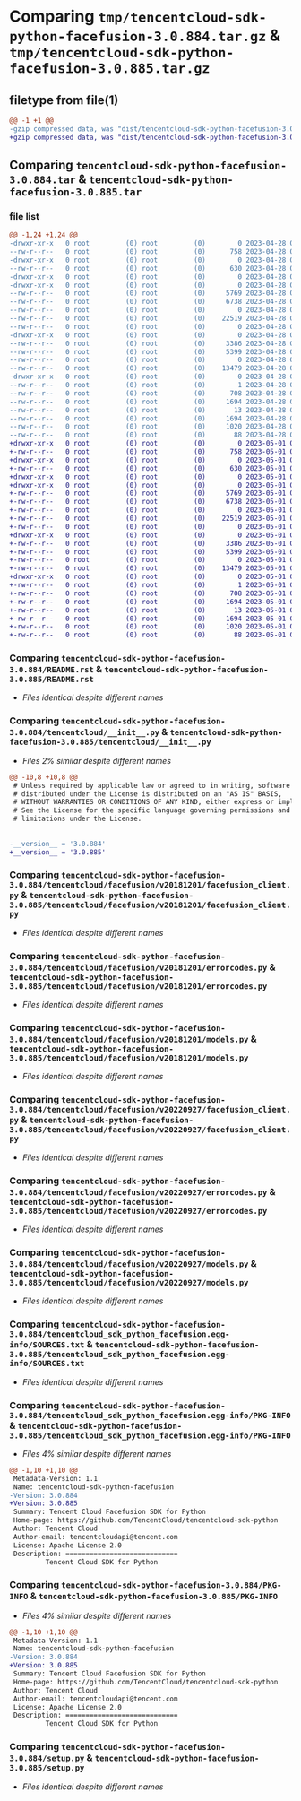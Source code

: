 # Comparing `tmp/tencentcloud-sdk-python-facefusion-3.0.884.tar.gz` & `tmp/tencentcloud-sdk-python-facefusion-3.0.885.tar.gz`

## filetype from file(1)

```diff
@@ -1 +1 @@
-gzip compressed data, was "dist/tencentcloud-sdk-python-facefusion-3.0.884.tar", last modified: Fri Apr 28 02:19:37 2023, max compression
+gzip compressed data, was "dist/tencentcloud-sdk-python-facefusion-3.0.885.tar", last modified: Mon May  1 00:40:09 2023, max compression
```

## Comparing `tencentcloud-sdk-python-facefusion-3.0.884.tar` & `tencentcloud-sdk-python-facefusion-3.0.885.tar`

### file list

```diff
@@ -1,24 +1,24 @@
-drwxr-xr-x   0 root         (0) root         (0)        0 2023-04-28 02:19:37.000000 tencentcloud-sdk-python-facefusion-3.0.884/
--rw-r--r--   0 root         (0) root         (0)      758 2023-04-28 02:19:37.000000 tencentcloud-sdk-python-facefusion-3.0.884/README.rst
-drwxr-xr-x   0 root         (0) root         (0)        0 2023-04-28 02:19:37.000000 tencentcloud-sdk-python-facefusion-3.0.884/tencentcloud/
--rw-r--r--   0 root         (0) root         (0)      630 2023-04-28 02:19:37.000000 tencentcloud-sdk-python-facefusion-3.0.884/tencentcloud/__init__.py
-drwxr-xr-x   0 root         (0) root         (0)        0 2023-04-28 02:19:37.000000 tencentcloud-sdk-python-facefusion-3.0.884/tencentcloud/facefusion/
-drwxr-xr-x   0 root         (0) root         (0)        0 2023-04-28 02:19:37.000000 tencentcloud-sdk-python-facefusion-3.0.884/tencentcloud/facefusion/v20181201/
--rw-r--r--   0 root         (0) root         (0)     5769 2023-04-28 02:19:37.000000 tencentcloud-sdk-python-facefusion-3.0.884/tencentcloud/facefusion/v20181201/facefusion_client.py
--rw-r--r--   0 root         (0) root         (0)     6738 2023-04-28 02:19:37.000000 tencentcloud-sdk-python-facefusion-3.0.884/tencentcloud/facefusion/v20181201/errorcodes.py
--rw-r--r--   0 root         (0) root         (0)        0 2023-04-28 02:19:37.000000 tencentcloud-sdk-python-facefusion-3.0.884/tencentcloud/facefusion/v20181201/__init__.py
--rw-r--r--   0 root         (0) root         (0)    22519 2023-04-28 02:19:37.000000 tencentcloud-sdk-python-facefusion-3.0.884/tencentcloud/facefusion/v20181201/models.py
--rw-r--r--   0 root         (0) root         (0)        0 2023-04-28 02:19:37.000000 tencentcloud-sdk-python-facefusion-3.0.884/tencentcloud/facefusion/__init__.py
-drwxr-xr-x   0 root         (0) root         (0)        0 2023-04-28 02:19:37.000000 tencentcloud-sdk-python-facefusion-3.0.884/tencentcloud/facefusion/v20220927/
--rw-r--r--   0 root         (0) root         (0)     3386 2023-04-28 02:19:37.000000 tencentcloud-sdk-python-facefusion-3.0.884/tencentcloud/facefusion/v20220927/facefusion_client.py
--rw-r--r--   0 root         (0) root         (0)     5399 2023-04-28 02:19:37.000000 tencentcloud-sdk-python-facefusion-3.0.884/tencentcloud/facefusion/v20220927/errorcodes.py
--rw-r--r--   0 root         (0) root         (0)        0 2023-04-28 02:19:37.000000 tencentcloud-sdk-python-facefusion-3.0.884/tencentcloud/facefusion/v20220927/__init__.py
--rw-r--r--   0 root         (0) root         (0)    13479 2023-04-28 02:19:37.000000 tencentcloud-sdk-python-facefusion-3.0.884/tencentcloud/facefusion/v20220927/models.py
-drwxr-xr-x   0 root         (0) root         (0)        0 2023-04-28 02:19:37.000000 tencentcloud-sdk-python-facefusion-3.0.884/tencentcloud_sdk_python_facefusion.egg-info/
--rw-r--r--   0 root         (0) root         (0)        1 2023-04-28 02:19:37.000000 tencentcloud-sdk-python-facefusion-3.0.884/tencentcloud_sdk_python_facefusion.egg-info/dependency_links.txt
--rw-r--r--   0 root         (0) root         (0)      708 2023-04-28 02:19:37.000000 tencentcloud-sdk-python-facefusion-3.0.884/tencentcloud_sdk_python_facefusion.egg-info/SOURCES.txt
--rw-r--r--   0 root         (0) root         (0)     1694 2023-04-28 02:19:37.000000 tencentcloud-sdk-python-facefusion-3.0.884/tencentcloud_sdk_python_facefusion.egg-info/PKG-INFO
--rw-r--r--   0 root         (0) root         (0)       13 2023-04-28 02:19:37.000000 tencentcloud-sdk-python-facefusion-3.0.884/tencentcloud_sdk_python_facefusion.egg-info/top_level.txt
--rw-r--r--   0 root         (0) root         (0)     1694 2023-04-28 02:19:37.000000 tencentcloud-sdk-python-facefusion-3.0.884/PKG-INFO
--rw-r--r--   0 root         (0) root         (0)     1020 2023-04-28 02:19:37.000000 tencentcloud-sdk-python-facefusion-3.0.884/setup.py
--rw-r--r--   0 root         (0) root         (0)       88 2023-04-28 02:19:37.000000 tencentcloud-sdk-python-facefusion-3.0.884/setup.cfg
+drwxr-xr-x   0 root         (0) root         (0)        0 2023-05-01 00:40:09.000000 tencentcloud-sdk-python-facefusion-3.0.885/
+-rw-r--r--   0 root         (0) root         (0)      758 2023-05-01 00:40:09.000000 tencentcloud-sdk-python-facefusion-3.0.885/README.rst
+drwxr-xr-x   0 root         (0) root         (0)        0 2023-05-01 00:40:09.000000 tencentcloud-sdk-python-facefusion-3.0.885/tencentcloud/
+-rw-r--r--   0 root         (0) root         (0)      630 2023-05-01 00:40:09.000000 tencentcloud-sdk-python-facefusion-3.0.885/tencentcloud/__init__.py
+drwxr-xr-x   0 root         (0) root         (0)        0 2023-05-01 00:40:09.000000 tencentcloud-sdk-python-facefusion-3.0.885/tencentcloud/facefusion/
+drwxr-xr-x   0 root         (0) root         (0)        0 2023-05-01 00:40:09.000000 tencentcloud-sdk-python-facefusion-3.0.885/tencentcloud/facefusion/v20181201/
+-rw-r--r--   0 root         (0) root         (0)     5769 2023-05-01 00:40:09.000000 tencentcloud-sdk-python-facefusion-3.0.885/tencentcloud/facefusion/v20181201/facefusion_client.py
+-rw-r--r--   0 root         (0) root         (0)     6738 2023-05-01 00:40:09.000000 tencentcloud-sdk-python-facefusion-3.0.885/tencentcloud/facefusion/v20181201/errorcodes.py
+-rw-r--r--   0 root         (0) root         (0)        0 2023-05-01 00:40:09.000000 tencentcloud-sdk-python-facefusion-3.0.885/tencentcloud/facefusion/v20181201/__init__.py
+-rw-r--r--   0 root         (0) root         (0)    22519 2023-05-01 00:40:09.000000 tencentcloud-sdk-python-facefusion-3.0.885/tencentcloud/facefusion/v20181201/models.py
+-rw-r--r--   0 root         (0) root         (0)        0 2023-05-01 00:40:09.000000 tencentcloud-sdk-python-facefusion-3.0.885/tencentcloud/facefusion/__init__.py
+drwxr-xr-x   0 root         (0) root         (0)        0 2023-05-01 00:40:09.000000 tencentcloud-sdk-python-facefusion-3.0.885/tencentcloud/facefusion/v20220927/
+-rw-r--r--   0 root         (0) root         (0)     3386 2023-05-01 00:40:09.000000 tencentcloud-sdk-python-facefusion-3.0.885/tencentcloud/facefusion/v20220927/facefusion_client.py
+-rw-r--r--   0 root         (0) root         (0)     5399 2023-05-01 00:40:09.000000 tencentcloud-sdk-python-facefusion-3.0.885/tencentcloud/facefusion/v20220927/errorcodes.py
+-rw-r--r--   0 root         (0) root         (0)        0 2023-05-01 00:40:09.000000 tencentcloud-sdk-python-facefusion-3.0.885/tencentcloud/facefusion/v20220927/__init__.py
+-rw-r--r--   0 root         (0) root         (0)    13479 2023-05-01 00:40:09.000000 tencentcloud-sdk-python-facefusion-3.0.885/tencentcloud/facefusion/v20220927/models.py
+drwxr-xr-x   0 root         (0) root         (0)        0 2023-05-01 00:40:09.000000 tencentcloud-sdk-python-facefusion-3.0.885/tencentcloud_sdk_python_facefusion.egg-info/
+-rw-r--r--   0 root         (0) root         (0)        1 2023-05-01 00:40:09.000000 tencentcloud-sdk-python-facefusion-3.0.885/tencentcloud_sdk_python_facefusion.egg-info/dependency_links.txt
+-rw-r--r--   0 root         (0) root         (0)      708 2023-05-01 00:40:09.000000 tencentcloud-sdk-python-facefusion-3.0.885/tencentcloud_sdk_python_facefusion.egg-info/SOURCES.txt
+-rw-r--r--   0 root         (0) root         (0)     1694 2023-05-01 00:40:09.000000 tencentcloud-sdk-python-facefusion-3.0.885/tencentcloud_sdk_python_facefusion.egg-info/PKG-INFO
+-rw-r--r--   0 root         (0) root         (0)       13 2023-05-01 00:40:09.000000 tencentcloud-sdk-python-facefusion-3.0.885/tencentcloud_sdk_python_facefusion.egg-info/top_level.txt
+-rw-r--r--   0 root         (0) root         (0)     1694 2023-05-01 00:40:09.000000 tencentcloud-sdk-python-facefusion-3.0.885/PKG-INFO
+-rw-r--r--   0 root         (0) root         (0)     1020 2023-05-01 00:40:09.000000 tencentcloud-sdk-python-facefusion-3.0.885/setup.py
+-rw-r--r--   0 root         (0) root         (0)       88 2023-05-01 00:40:09.000000 tencentcloud-sdk-python-facefusion-3.0.885/setup.cfg
```

### Comparing `tencentcloud-sdk-python-facefusion-3.0.884/README.rst` & `tencentcloud-sdk-python-facefusion-3.0.885/README.rst`

 * *Files identical despite different names*

### Comparing `tencentcloud-sdk-python-facefusion-3.0.884/tencentcloud/__init__.py` & `tencentcloud-sdk-python-facefusion-3.0.885/tencentcloud/__init__.py`

 * *Files 2% similar despite different names*

```diff
@@ -10,8 +10,8 @@
 # Unless required by applicable law or agreed to in writing, software
 # distributed under the License is distributed on an "AS IS" BASIS,
 # WITHOUT WARRANTIES OR CONDITIONS OF ANY KIND, either express or implied.
 # See the License for the specific language governing permissions and
 # limitations under the License.
 
 
-__version__ = '3.0.884'
+__version__ = '3.0.885'
```

### Comparing `tencentcloud-sdk-python-facefusion-3.0.884/tencentcloud/facefusion/v20181201/facefusion_client.py` & `tencentcloud-sdk-python-facefusion-3.0.885/tencentcloud/facefusion/v20181201/facefusion_client.py`

 * *Files identical despite different names*

### Comparing `tencentcloud-sdk-python-facefusion-3.0.884/tencentcloud/facefusion/v20181201/errorcodes.py` & `tencentcloud-sdk-python-facefusion-3.0.885/tencentcloud/facefusion/v20181201/errorcodes.py`

 * *Files identical despite different names*

### Comparing `tencentcloud-sdk-python-facefusion-3.0.884/tencentcloud/facefusion/v20181201/models.py` & `tencentcloud-sdk-python-facefusion-3.0.885/tencentcloud/facefusion/v20181201/models.py`

 * *Files identical despite different names*

### Comparing `tencentcloud-sdk-python-facefusion-3.0.884/tencentcloud/facefusion/v20220927/facefusion_client.py` & `tencentcloud-sdk-python-facefusion-3.0.885/tencentcloud/facefusion/v20220927/facefusion_client.py`

 * *Files identical despite different names*

### Comparing `tencentcloud-sdk-python-facefusion-3.0.884/tencentcloud/facefusion/v20220927/errorcodes.py` & `tencentcloud-sdk-python-facefusion-3.0.885/tencentcloud/facefusion/v20220927/errorcodes.py`

 * *Files identical despite different names*

### Comparing `tencentcloud-sdk-python-facefusion-3.0.884/tencentcloud/facefusion/v20220927/models.py` & `tencentcloud-sdk-python-facefusion-3.0.885/tencentcloud/facefusion/v20220927/models.py`

 * *Files identical despite different names*

### Comparing `tencentcloud-sdk-python-facefusion-3.0.884/tencentcloud_sdk_python_facefusion.egg-info/SOURCES.txt` & `tencentcloud-sdk-python-facefusion-3.0.885/tencentcloud_sdk_python_facefusion.egg-info/SOURCES.txt`

 * *Files identical despite different names*

### Comparing `tencentcloud-sdk-python-facefusion-3.0.884/tencentcloud_sdk_python_facefusion.egg-info/PKG-INFO` & `tencentcloud-sdk-python-facefusion-3.0.885/tencentcloud_sdk_python_facefusion.egg-info/PKG-INFO`

 * *Files 4% similar despite different names*

```diff
@@ -1,10 +1,10 @@
 Metadata-Version: 1.1
 Name: tencentcloud-sdk-python-facefusion
-Version: 3.0.884
+Version: 3.0.885
 Summary: Tencent Cloud Facefusion SDK for Python
 Home-page: https://github.com/TencentCloud/tencentcloud-sdk-python
 Author: Tencent Cloud
 Author-email: tencentcloudapi@tencent.com
 License: Apache License 2.0
 Description: ============================
         Tencent Cloud SDK for Python
```

### Comparing `tencentcloud-sdk-python-facefusion-3.0.884/PKG-INFO` & `tencentcloud-sdk-python-facefusion-3.0.885/PKG-INFO`

 * *Files 4% similar despite different names*

```diff
@@ -1,10 +1,10 @@
 Metadata-Version: 1.1
 Name: tencentcloud-sdk-python-facefusion
-Version: 3.0.884
+Version: 3.0.885
 Summary: Tencent Cloud Facefusion SDK for Python
 Home-page: https://github.com/TencentCloud/tencentcloud-sdk-python
 Author: Tencent Cloud
 Author-email: tencentcloudapi@tencent.com
 License: Apache License 2.0
 Description: ============================
         Tencent Cloud SDK for Python
```

### Comparing `tencentcloud-sdk-python-facefusion-3.0.884/setup.py` & `tencentcloud-sdk-python-facefusion-3.0.885/setup.py`

 * *Files identical despite different names*

